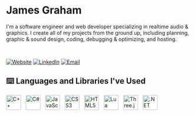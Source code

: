 # James Graham

I'm a software engineer and web developer specializing in realtime audio & graphics. I create all of my projects from the ground up, including planning, graphic & sound design, coding, debugging & optimizing, and hosting.

<br>

[![Website]][lt_website]
[![LinkedIn]][lt_linkedin]
[![Email]][lt_email]


## ⌨️ Languages and Libraries I've Used
<img align="left" alt="C++" width="40px" style="padding-right:10px;" src="https://cdn.jsdelivr.net/gh/devicons/devicon/icons/cplusplus/cplusplus-original.svg" />
<img align="left" alt="C#" width="40px" style="padding-right:10px;" src="https://cdn.jsdelivr.net/gh/devicons/devicon/icons/csharp/csharp-original.svg" />
<img align="left" alt="JavaScript" width="40px" style="padding-right:10px;" src="https://cdn.jsdelivr.net/gh/devicons/devicon/icons/javascript/javascript-original.svg" />
<img align="left" alt="CSS3" width="40px" style="padding-right:10px;" src="https://cdn.jsdelivr.net/gh/devicons/devicon/icons/css3/css3-original.svg" />
<img align="left" alt="HTML5" width="40px" style="padding-right:10px;" src="https://cdn.jsdelivr.net/gh/devicons/devicon/icons/html5/html5-original.svg" />
<img align="left" alt="Lua" width="40px" style="padding-right:10px;" src="https://cdn.jsdelivr.net/gh/devicons/devicon/icons/lua/lua-plain.svg" />
<img align="left" alt="Three.js" width="40px" style="padding-right:10px;" src="https://cdn.jsdelivr.net/gh/devicons/devicon/icons/threejs/threejs-original-wordmark.svg" />
<img align="left" alt=".NET" width="40px" style="padding-right:10px;" src="https://cdn.jsdelivr.net/gh/devicons/devicon/icons/dot-net/dot-net-original.svg" />


<!---------------------------------------------------------------------------->


[Website]: https://custom-icon-badges.demolab.com/badge/jamesgraham.dev-ff9100?style=for-the-badge&logoColor=white&logo=globe
[LinkedIn]: https://custom-icon-badges.demolab.com/badge/LinkedIn-2d64bc?style=for-the-badge&logoColor=white&logo=linkedin
[Email]: https://custom-icon-badges.demolab.com/badge/Email-0057ff?style=for-the-badge&logoColor=white&logo=mail

[Shield]: Types/Shield.md
[lt_website]: https://jamesgraham.dev
[lt_linkedin]: https://www.linkedin.com/in/james-graham-surf/
[lt_email]: mailto:inquiries@jamesgraham.dev
